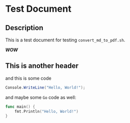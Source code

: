 # Test Document

## Description
This is a test document for testing `convert_md_to_pdf.sh`.

_**WOW**_

## This is another header

and this is some code

```csharp
Console.WriteLine("Hello, World!");
```

and maybe some `Go` code as well:

```go
func main() {
    fmt.Println("Hello, World!")
}
```